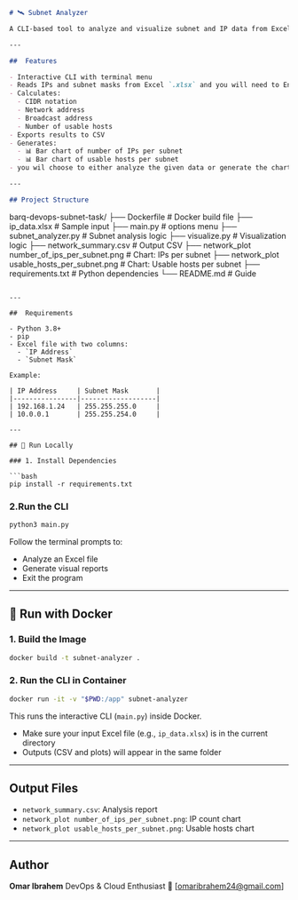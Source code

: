 ```markdown
# 🛰️ Subnet Analyzer

A CLI-based tool to analyze and visualize subnet and IP data from Excel files.

---

##  Features

- Interactive CLI with terminal menu
- Reads IPs and subnet masks from Excel `.xlsx` and you will need to Enter the Excel Data FileName
- Calculates:
  - CIDR notation
  - Network address
  - Broadcast address
  - Number of usable hosts
- Exports results to CSV
- Generates:
  - 📊 Bar chart of number of IPs per subnet
  - 📊 Bar chart of usable hosts per subnet
- you wil choose to either analyze the given data or generate the charts

---

## Project Structure

```

barq-devops-subnet-task/
├── Dockerfile                            # Docker build file
├── ip_data.xlsx                          # Sample input 
├── main.py                               #  options menu 
├── subnet_analyzer.py                    # Subnet analysis logic
├── visualize.py                          # Visualization logic
├── network_summary.csv                   # Output CSV 
├── network_plot number_of_ips_per_subnet.png   # Chart: IPs per subnet
├── network_plot usable_hosts_per_subnet.png    # Chart: Usable hosts per subnet
├── requirements.txt                      # Python dependencies
└── README.md                             # Guide

````

---

##  Requirements

- Python 3.8+
- pip
- Excel file with two columns:
  - `IP Address`
  - `Subnet Mask`

Example:

| IP Address     | Subnet Mask       |
|----------------|-------------------|
| 192.168.1.24   | 255.255.255.0     |
| 10.0.0.1       | 255.255.254.0     |

---

## 🧪 Run Locally

### 1. Install Dependencies

```bash
pip install -r requirements.txt
````

### 2.Run the CLI

```bash
python3 main.py
```

Follow the terminal prompts to:

* Analyze an Excel file
* Generate visual reports
* Exit the program

---

## 🐳 Run with Docker

### 1. Build the Image

```bash
docker build -t subnet-analyzer .
```

### 2. Run the CLI in Container

```bash
docker run -it -v "$PWD:/app" subnet-analyzer
```

This runs the interactive CLI (`main.py`) inside Docker.

* Make sure your input Excel file (e.g., `ip_data.xlsx`) is in the current directory
* Outputs (CSV and plots) will appear in the same folder

---

## Output Files

* `network_summary.csv`: Analysis report
* `network_plot number_of_ips_per_subnet.png`: IP count chart
* `network_plot usable_hosts_per_subnet.png`: Usable hosts chart

---

## Author

**Omar Ibrahem**
DevOps & Cloud Enthusiast
📧 [omaribrahem24@gmail.com]

```

